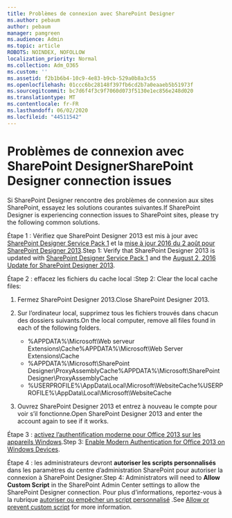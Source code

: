 ```yaml
---
title: Problèmes de connexion avec SharePoint Designer
ms.author: pebaum
author: pebaum
manager: pamgreen
ms.audience: Admin
ms.topic: article
ROBOTS: NOINDEX, NOFOLLOW
localization_priority: Normal
ms.collection: Adm_O365
ms.custom: ''
ms.assetid: f2b1b6b4-10c9-4e83-b9cb-529a0b8a3c55
ms.openlocfilehash: 01ccc6bc28148f397fb6cd2b7a0eaaeb5b51973f
ms.sourcegitcommit: bc7d6f4f3c9f7060d073f5130e1ec856e248d020
ms.translationtype: MT
ms.contentlocale: fr-FR
ms.lasthandoff: 06/02/2020
ms.locfileid: "44511542"
---
```

# <a name="sharepoint-designer-connection-issues"></a><span data-ttu-id="13d08-102">Problèmes de connexion avec SharePoint Designer</span><span class="sxs-lookup"><span data-stu-id="13d08-102">SharePoint Designer connection issues</span></span> 

<span data-ttu-id="13d08-103">Si SharePoint Designer rencontre des problèmes de connexion aux sites SharePoint, essayez les solutions courantes suivantes.</span><span class="sxs-lookup"><span data-stu-id="13d08-103">If SharePoint Designer is experiencing connection issues to SharePoint sites, please try the following common solutions.</span></span>

<span data-ttu-id="13d08-104">Étape 1 : Vérifiez que SharePoint Designer 2013 est mis à jour avec [SharePoint Designer Service Pack 1](https://support.microsoft.com/help/2817441/description-of-microsoft-sharepoint-designer-2013-service-pack-1-sp1) et la [mise à jour 2016 du 2 août pour SharePoint Designer 2013](https://support.microsoft.com/help/3114721/august-2-2016-update-for-sharepoint-designer-2013-kb3114721).</span><span class="sxs-lookup"><span data-stu-id="13d08-104">Step 1: Verify that SharePoint Designer 2013 is updated with [SharePoint Designer Service Pack 1](https://support.microsoft.com/help/2817441/description-of-microsoft-sharepoint-designer-2013-service-pack-1-sp1) and the [August 2, 2016 Update for SharePoint Designer 2013](https://support.microsoft.com/help/3114721/august-2-2016-update-for-sharepoint-designer-2013-kb3114721).</span></span>



<span data-ttu-id="13d08-105">Étape 2 : effacez les fichiers du cache local :</span><span class="sxs-lookup"><span data-stu-id="13d08-105">Step 2: Clear the local cache files:</span></span>

1. <span data-ttu-id="13d08-106">Fermez SharePoint Designer 2013.</span><span class="sxs-lookup"><span data-stu-id="13d08-106">Close SharePoint Designer 2013.</span></span>

2. <span data-ttu-id="13d08-107">Sur l’ordinateur local, supprimez tous les fichiers trouvés dans chacun des dossiers suivants.</span><span class="sxs-lookup"><span data-stu-id="13d08-107">On the local computer, remove all files found in each of the following folders.</span></span>

    - <span data-ttu-id="13d08-108">%APPDATA%\Microsoft\Web serveur Extensions\Cache</span><span class="sxs-lookup"><span data-stu-id="13d08-108">%APPDATA%\Microsoft\Web Server Extensions\Cache</span></span>
    - <span data-ttu-id="13d08-109">%APPDATA%\Microsoft\SharePoint Designer\ProxyAssemblyCache</span><span class="sxs-lookup"><span data-stu-id="13d08-109">%APPDATA%\Microsoft\SharePoint Designer\ProxyAssemblyCache</span></span>
    - <span data-ttu-id="13d08-110">%USERPROFILE%\AppData\Local\Microsoft\WebsiteCache</span><span class="sxs-lookup"><span data-stu-id="13d08-110">%USERPROFILE%\AppData\Local\Microsoft\WebsiteCache</span></span>

3. <span data-ttu-id="13d08-111">Ouvrez SharePoint Designer 2013 et entrez à nouveau le compte pour voir s’il fonctionne.</span><span class="sxs-lookup"><span data-stu-id="13d08-111">Open SharePoint Designer 2013 and enter the account again to see if it works.</span></span>

<span data-ttu-id="13d08-112">Étape 3 : [activez l’authentification moderne pour Office 2013 sur les appareils Windows](https://docs.microsoft.com/microsoft-365/admin/security-and-compliance/enable-modern-authentication).</span><span class="sxs-lookup"><span data-stu-id="13d08-112">Step 3: [Enable Modern Authentication for Office 2013 on Windows Devices](https://docs.microsoft.com/microsoft-365/admin/security-and-compliance/enable-modern-authentication).</span></span>

<span data-ttu-id="13d08-113">Étape 4 : les administrateurs devront **autoriser les scripts personnalisés** dans les paramètres du centre d’administration SharePoint pour autoriser la connexion à SharePoint Designer.</span><span class="sxs-lookup"><span data-stu-id="13d08-113">Step 4: Administrators will need to **Allow Custom Script** in the SharePoint Admin Center settings to allow the SharePoint Designer connection.</span></span> <span data-ttu-id="13d08-114">Pour plus d’informations, reportez-vous à la rubrique [autoriser ou empêcher un script personnalisé](https://docs.microsoft.com/sharepoint/allow-or-prevent-custom-script) .</span><span class="sxs-lookup"><span data-stu-id="13d08-114">See [Allow or prevent custom script](https://docs.microsoft.com/sharepoint/allow-or-prevent-custom-script) for more information.</span></span>


